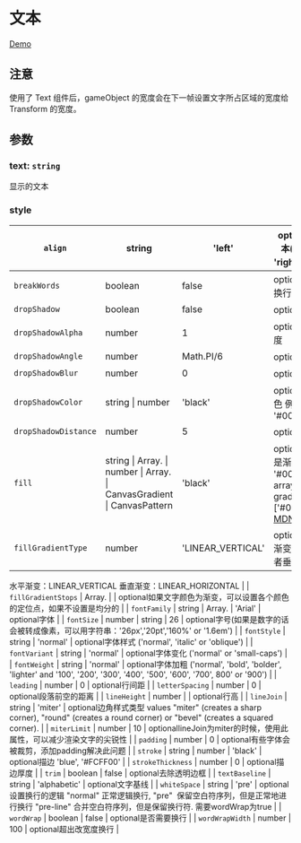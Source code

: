 # 文本

[Demo](https://eva.js.org/playground/#/text)
## 注意

使用了 Text 组件后，gameObject 的宽度会在下一帧设置文字所占区域的宽度给 Transform 的宽度。
## 参数
### text: `string` 

显示的文本
### style

| `align`              | string                                                                                                      | 'left'            | optional作用于多行文本('left', 'center' or 'right'), 单行文本不生效                                                                                                                                         |
| -------------------- | ----------------------------------------------------------------------------------------------------------- | ----------------- | ----------------------------------------------------------------------------------------------------------------------------------------------------------------------------------------------------------- |
| `breakWords`         | boolean                                                                                                     | false             | optional是否在词语中间换行                                                                                                                                                                                  |
| `dropShadow`         | boolean                                                                                                     | false             | optional设置文字阴影                                                                                                                                                                                        |
| `dropShadowAlpha`    | number                                                                                                      | 1                 | optional文字阴影的透明度                                                                                                                                                                                    |
| `dropShadowAngle`    | number                                                                                                      | Math.PI/6         | optional文字阴影角度                                                                                                                                                                                        |
| `dropShadowBlur`     | number                                                                                                      | 0                 | optional文字阴影模糊度                                                                                                                                                                                      |
| `dropShadowColor`    | string &#124; number                                                                                        | 'black'           | optional文字阴影颜色 例如 'red', '#00FF00'                                                                                                                                                                  |
| `dropShadowDistance` | number                                                                                                      | 5                 | optional文字阴影距离                                                                                                                                                                                        |
| `fill`               | string &#124; Array.<string> &#124; number &#124; Array.<number> &#124; CanvasGradient &#124; CanvasPattern | 'black'           | optional文字颜色，可以是渐变 e.g 'red', '#00FF00'. Can be an array to create a gradient eg ['#000000','#FFFFFF'] [MDN](https://developer.mozilla.org/en-US/docs/Web/API/CanvasRenderingContext2D/fillStyle) |
| `fillGradientType`   | number                                                                                                      | 'LINEAR_VERTICAL' | optional如果文字颜色为渐变，可以设置水平或者垂直渐变                                                                                                                                                        |
水平渐变：LINEAR_VERTICAL
垂直渐变：LINEAR_HORIZONTAL |
| `fillGradientStops` | Array.<number> |  | optional如果文字颜色为渐变，可以设置各个颜色的定位点，如果不设置是均分的 |
| `fontFamily` | string &#124; Array.<string> | 'Arial' | optional字体 |
| `fontSize` | number &#124; string | 26 | optional字号(如果是数字的话会被转成像素，可以用字符串：'26px','20pt','160%' or '1.6em') |
| `fontStyle` | string | 'normal' | optional字体样式 ('normal', 'italic' or 'oblique') |
| `fontVariant` | string | 'normal' | optional字体变化 ('normal' or 'small-caps') |
| `fontWeight` | string | 'normal' | optional字体加粗 ('normal', 'bold', 'bolder', 'lighter' and '100', '200', '300', '400', '500', '600', '700', 800' or '900') |
| `leading` | number | 0 | optional行间距 |
| `letterSpacing` | number | 0 | optional段落前空的距离 |
| `lineHeight` | number |  | optional行高 |
| `lineJoin` | string | 'miter' | optional边角样式类型 values "miter" (creates a sharp corner), "round" (creates a round corner) or "bevel" (creates a squared corner). |
| `miterLimit` | number | 10 | optionallineJoin为miter的时候，使用此属性，可以减少渲染文字的尖锐性 |
| `padding` | number | 0 | optional有些字体会被裁剪，添加padding解决此问题 |
| `stroke` | string &#124; number | 'black' | optional描边 'blue', '#FCFF00' |
| `strokeThickness` | number | 0 | optional描边厚度 |
| `trim` | boolean | false | optional去除透明边框 |
| `textBaseline` | string | 'alphabetic' | optional文字基线 |
| `whiteSpace` | string | 'pre' | optional设置换行的逻辑 
"normal" 正常逻辑换行, 
"pre"  保留空白符序列，但是正常地进行换行
"pre-line" 合并空白符序列，但是保留换行符. 
需要wordWrap为true |
| `wordWrap` | boolean | false | optional是否需要换行 |
| `wordWrapWidth` | number | 100 | optional超出改宽度换行 |


<br/>
<br/>
<br/>
<br/>
<br/>